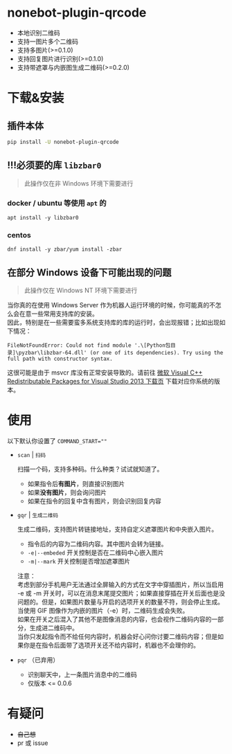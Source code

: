 # nonebot-plugin-qrcode

- 本地识别二维码
- 支持一图片多个二维码
- 支持多图片(>=0.1.0)
- 支持回复图片进行识别(>=0.1.0)
- 支持带遮罩与内嵌图生成二维码(>=0.2.0)

# 下载&安装

## 插件本体

```bash
pip install -U nonebot-plugin-qrcode
```

## !!!必须要的库 `libzbar0`

> 此操作仅在非 Windows 环境下需要进行

### docker / ubuntu 等使用 `apt` 的

```
apt install -y libzbar0
```

### centos

```
dnf install -y zbar/yum install -zbar
```

## **在部分 Windows 设备下可能出现的问题**

> 此操作仅在 Windows NT 环境下需要进行

当你真的在使用 Windows Server 作为机器人运行环境的时候，你可能真的不怎么会在意一些常用支持库的安装。\
因此，特别是在一些需要蛮多系统支持库的库的运行时，会出现报错；比如出现如下情况：

```
FileNotFoundError: Could not find module '.\[Python包目录]\pyzbar\libzbar-64.dll' (or one of its dependencies). Try using the full path with constructor syntax.
```

这很可能是由于 msvcr 库没有正常安装导致的。请前往 [微软 Visual C++ Redistributable Packages for Visual Studio 2013 下载页](https://www.microsoft.com/zh-cn/download/details.aspx?id=40784) 下载对应你系统的版本。

# 使用

以下默认你设置了 `COMMAND_START=""`

- `scan` | `扫码`

  扫描一个码，支持多种码。什么种类？试试就知道了。

  - 如果指令后**有图片**，则直接识别图片
  - 如果**没有图片**，则会询问图片
  - 如果在指令的回复中含有图片，则会识别回复内容

- `gqr` | `生成二维码`

  生成二维码，支持图片转链接地址，支持自定义遮罩图片和中央嵌入图片。

  - 指令后的内容为二维码内容。其中图片会转为链接。
  - `-e|--embeded` 开关控制是否在二维码中心嵌入图片
  - `-m|--mark` 开关控制是否增加遮罩图片
  
  注意：\
  考虑到部分手机用户无法通过全屏输入的方式在文字中穿插图片，所以当启用 -e 或 -m 开关时，可以在消息末尾提交图片；如果直接穿插在开关后面也是没问题的。但是，如果图片数量与开启的选项开关的数量不符，则会停止生成。当使用 GIF 图像作为内嵌的图片（-e）时，二维码生成会失败。\
  如果在开关之后混入了其他不是图像消息的内容，也会视作二维码内容的一部分，生成进二维码中。\
  当你只发起指令而不给任何内容时，机器会好心问你讨要二维码内容；但是如果你是在指令后面带了选项开关还不给内容时，机器也不会理你的。

- `pqr` （已弃用）
  - 识别聊天中，上一条图片消息中的二维码
  - 仅版本 <= 0.0.6


# 有疑问

- ~~自己想~~
- pr 或 issue
